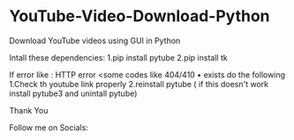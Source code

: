 # YouTube-Video-Download-Python
Download YouTube videos using GUI in Python

Intall these dependencies:
  1.pip install pytube
  2.pip install tk
  
  
If error like : HTTP error <some codes like 404/410 • exists do the following
  1.Check th youtube link properly
  2.reinstall pytube ( if this doesn't work install pytube3 and unintall pytube)


Thank You 

Follow me on Socials:
